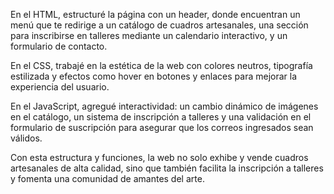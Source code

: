 En el HTML, estructuré la página con un header, donde encuentran un menú que te redirige a un catálogo de cuadros artesanales, una sección para inscribirse en talleres mediante un calendario interactivo, y un formulario de contacto.

En el CSS, trabajé en la estética de la web con colores neutros, tipografía estilizada y efectos como hover en botones y enlaces para mejorar la experiencia del usuario.

En el JavaScript, agregué interactividad: un cambio dinámico de imágenes en el catálogo, un sistema de inscripción a talleres y una validación en el formulario de suscripción para asegurar que los correos ingresados sean válidos.

Con esta estructura y funciones, la web no solo exhibe y vende cuadros artesanales de alta calidad, sino que también facilita la inscripción a talleres y fomenta una comunidad de amantes del arte.
